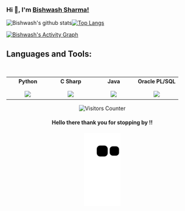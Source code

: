 ### Hi 👋,  I'm [Bishwash Sharma!](https://sharmabishwash.com.np/)

<p align="center">
<!-- <a href = "https://www.linkedin.com/in"><img src="https://github.com/mebinaya/mebinaya/blob/main/Icons/icons8-linkedin-48.png"/></a> -->
<a href = "https://twitter.com/bishwashsharmaa"></a>
<a href = "https://X.com/bishwashsharmaa"></a>
<a href = "https://www.instagram.com"></a>
<a href = "https://www.youtube.com"></a>
</p>

<!-- - 👀 Data Science -->

<!--[Download Resume](https://sharmabishwash.com.np/) -->

![Bishwash's github stats](https://github-readme-stats.vercel.app/api?username=itsbishwas&count_private=true&show_icons=true&theme=radical)<a href="https://github.com/itsbishwas">[![Top Langs](https://github-readme-stats.vercel.app/api/top-langs/?username=itsbishwas&layout=compact&theme=dark)](https://github.com/itsbishwash)</a>

<a href="https://github.com/itsbishwas/github-readme-activity-graph"><img alt="Bishwash's Activity Graph" src="https://activity-graph.herokuapp.com/graph?username=itsbishwas&bg_color=0D1117&color=5BCDEC&line=5BCDEC&point=FFFFFF&hide_border=true" /></a>

## Languages and Tools:
<br/>
<center>
<table>
<tbody align="center">
   
<td align="center" width="25%">
<span><b><center>Python</center></b></span><br/> 
<img height=75px src="https://img.icons8.com/color/2x/python.png"> 
</td>

<td align="center" width="25%">
<span><b><center>C Sharp</center></b></span><br/> 
<img height=75px src="https://seeklogo.com/images/C/c-sharp-c-logo-02F17714BA-seeklogo.com.png"> 
</td>
     
     
  <td align="center" width="25%">
<span><b><center>Java</center></b></span><br/> 
<img height=75px src="https://seeklogo.com/images/J/java-logo-7833D1D21A-seeklogo.com.png"> 
</td>
     
 <td align="center" width="25%">
<span><b><center>Oracle PL/SQL</center></b></span><br/> 
<img height=75px src="https://www.oracle.com/a/ocom/img/pl-sql.svg"> 
</td>
         

</tbody>
</table>

<img src="https://visitor-badge.glitch.me/badge?page_id=itsbishwas.itsbishwas" alt="Visitors Counter">
    
#### <p align="center"> Hello there thank you for stopping by !! </p>

<!--     https://dev.to/mishmanners/how-to-enable-github-actions-on-your-profile-readme-for-a-contribution-graph-4l66 -->
<p align="center">
  <img src="https://github.com/itsbishwas/itsbishwas/raw/output/github-contribution-grid-snake.svg" alt="snake"></center>
</p>
